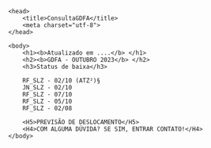 <html>

    <head> 
        <title>ConsultaGDFA</title>
        <meta charset="utf-8">
    </head>

    <body>
        <h1><b>Atualizado em ....</b> </h1>
        <h2><b>GDFA - OUTUBRO 2023</b> </h2>
        <h3>Status de baixa</h3>

        RF_SLZ - 02/10 (ATZ²)§
        JN_SLZ - 02/10 
        RF_SLZ - 07/10
        RF_SLZ - 05/10
        RF_SLZ - 02/08

        <H5>PREVISÃO DE DESLOCAMENTO</H5>
        <H4>COM ALGUMA DÚVIDA? SE SIM, ENTRAR CONTATO!</H4>
    </body>

</html>
